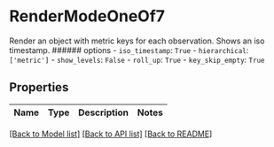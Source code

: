 # RenderModeOneOf7

Render an object with metric keys for each observation. Shows an iso timestamp.  ###### options - `iso_timestamp`: `True` - `hierarchical`: `['metric']` - `show_levels`: `False` - `roll_up`: `True` - `key_skip_empty`: `True`

## Properties

Name | Type | Description | Notes
------------ | ------------- | ------------- | -------------

[[Back to Model list]](../README.md#documentation-for-models) [[Back to API list]](../README.md#documentation-for-api-endpoints) [[Back to README]](../README.md)



